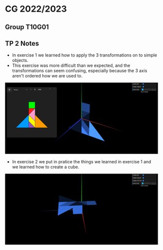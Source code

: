 # CG 2022/2023

## Group T10G01

## TP 2 Notes

- In exercise 1 we learned how to apply the 3 transformations on to simple objects.
- This exercise was more difficult than we expected, and the transformations can seem confusing, especially because the 3 axis aren't ordered how we are used to.

![Screenshot 1](screenshots/cg-t10g01-tp2-1.png)

- In exercise 2 we put in pratice the things we learned in exercise 1 and we learned how to create a cube.

![Screenshot 2](screenshots/cg-t10g01-tp2-2.png)
